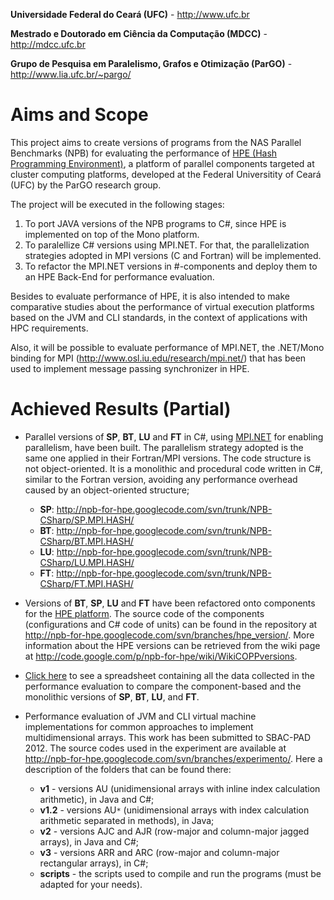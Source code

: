 **Universidade Federal do Ceará (UFC)** - http://www.ufc.br

**Mestrado e Doutorado em Ciência da Computação (MDCC)** - http://mdcc.ufc.br

**Grupo de Pesquisa em Paralelismo, Grafos e Otimização (ParGO)** - http://www.lia.ufc.br/~pargo/

# Aims and Scope #

This project aims to create versions of programs from the NAS Parallel Benchmarks (NPB) for evaluating the performance of [HPE (Hash Programming Environment)](http://code.google.com/p/hash-programming-environment/), a platform of parallel components targeted at cluster computing platforms, developed at the Federal Universitity of Ceará (UFC) by the ParGO research group.

The project will be executed in the following stages:

  1. To port JAVA versions of the NPB programs to C#, since HPE is implemented on top of the Mono platform.
  1. To paralellize C# versions using MPI.NET. For that, the parallelization strategies adopted in MPI versions (C and Fortran) will be implemented.
  1. To refactor the MPI.NET versions in #-components and deploy them to an HPE Back-End for performance evaluation.

Besides to evaluate performance of HPE, it is also intended to make comparative studies about the performance of virtual execution platforms based on the JVM and CLI standards, in the context of applications with HPC requirements.

Also, it will be possible to evaluate performance of MPI.NET, the .NET/Mono binding for MPI (http://www.osl.iu.edu/research/mpi.net/) that has been used to implement message passing synchronizer in HPE.

# Achieved Results (Partial) #

  * Parallel versions of **SP**, **BT**, **LU** and **FT** in C#, using [MPI.NET](http://osl.iu.edu/research/mpi.net/) for enabling parallelism, have been built. The parallelism strategy adopted is the same one applied in their Fortran/MPI versions. The code structure is not object-oriented. It is a monolithic and procedural code written in C#, similar to the Fortran version, avoiding any performance overhead caused by an object-oriented structure;
    * **SP**: http://npb-for-hpe.googlecode.com/svn/trunk/NPB-CSharp/SP.MPI.HASH/
    * **BT**: http://npb-for-hpe.googlecode.com/svn/trunk/NPB-CSharp/BT.MPI.HASH/
    * **LU**: http://npb-for-hpe.googlecode.com/svn/trunk/NPB-CSharp/LU.MPI.HASH/
    * **FT**: http://npb-for-hpe.googlecode.com/svn/trunk/NPB-CSharp/FT.MPI.HASH/

  * Versions of **BT**, **SP**, **LU** and **FT** have been refactored onto components for the [HPE platform](http://hash-programming-environment.googlecode.com). The source code of the components (configurations and C# code of units) can be found in the repository at http://npb-for-hpe.googlecode.com/svn/branches/hpe_version/. More information about the HPE versions can be retrieved from the wiki page at http://code.google.com/p/npb-for-hpe/wiki/WikiCOPPversions.

  * [Click here](https://docs.google.com/spreadsheet/ccc?key=0AqD_KVtCMyYAdGhWOUoweEQ4T2JaZ1c4WU9ubVpfd0E&hl=en_US) to see a spreadsheet containing all the data collected in the performance evaluation to compare the component-based and the monolithic versions of **SP**, **BT**, **LU**, and **FT**.

  * Performance evaluation of JVM and CLI virtual machine implementations for common approaches to implement multidimensional arrays. This work has been submitted to SBAC-PAD 2012. The source codes used in the experiment are available at http://npb-for-hpe.googlecode.com/svn/branches/experimento/. Here a description of the folders that can be found there:
    * **v1** - versions AU (unidimensional arrays with inline index calculation arithmetic), in Java and C#;
    * **v1.2** - versions AU`*` (unidimensional arrays with index calculation arithmetic separated in methods), in Java;
    * **v2** - versions AJC and AJR (row-major and column-major jagged arrays), in Java and C#;
    * **v3** - versions ARR and ARC (row-major and column-major rectangular arrays), in C#;
    * **scripts** - the scripts used to compile and run the programs (must be adapted for your needs).


